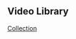## Video Library

[Collection](https://docs.google.com/spreadsheets/d/11B0K3kFM9H0eGEnqLFNUfL8AxLXCF5xOhad0jemwhaY/edit#gid=0)
